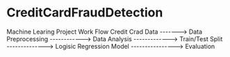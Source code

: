 # CreditCardFraudDetection
Machine Learing Project
Work Flow
Credit Crad Data -------> Data Preprocessing  ------------> Data Analysis  ------------->  Train/Test Split -------------->   Logisic Regression Model  ---------------->   Evaluation
